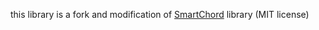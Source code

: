 ﻿this library is a fork and modification of [SmartChord](https://github.com/codeapologist/SmartChord) library (MIT license)